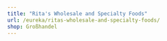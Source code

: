 ```yaml
---
title: "Rita's Wholesale and Specialty Foods"
url: /eureka/ritas-wholesale-and-specialty-foods/
shop: Großhandel
---
```

